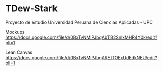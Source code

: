TDew-Stark
==========

Proyecto de estudio Universidad Peruana de Ciencias Aplicadas - UPC

Mockups
https://docs.google.com/file/d/0BxTvNMlPJbgAbTB2SnlxMHR4Y0k/edit?pli=1


Lean Canvas
https://docs.google.com/file/d/0BxTvNMlPJbgAREtTOExUdEdkNEU/edit?pli=1